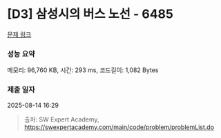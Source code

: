 # [D3] 삼성시의 버스 노선 - 6485 

[문제 링크](https://swexpertacademy.com/main/code/problem/problemDetail.do?contestProbId=AWczm7QaACgDFAWn) 

### 성능 요약

메모리: 96,760 KB, 시간: 293 ms, 코드길이: 1,082 Bytes

### 제출 일자

2025-08-14 16:29



> 출처: SW Expert Academy, https://swexpertacademy.com/main/code/problem/problemList.do
